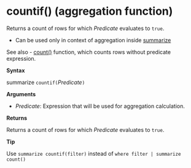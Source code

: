 # countif() (aggregation function)

Returns a count of rows for which *Predicate* evaluates to `true`.

* Can be used only in context of aggregation inside [summarize](summarizeoperator.md)

See also - [count()](count-aggfunction.md) function, which counts rows without predicate expression.

**Syntax**

summarize `countif(`*Predicate*`)`

**Arguments**

* *Predicate*: Expression that will be used for aggregation calculation. 

**Returns**

Returns a count of rows for which *Predicate* evaluates to `true`.

**Tip**

Use `summarize countif(filter)` instead of `where filter | summarize count()`

